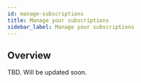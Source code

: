 ```yaml
---
id: manage-subscriptions
title: Manage your subscriptions
sidebar_label: Manage your subscriptions
---
```


## Overview

TBD. Will be updated soon.
